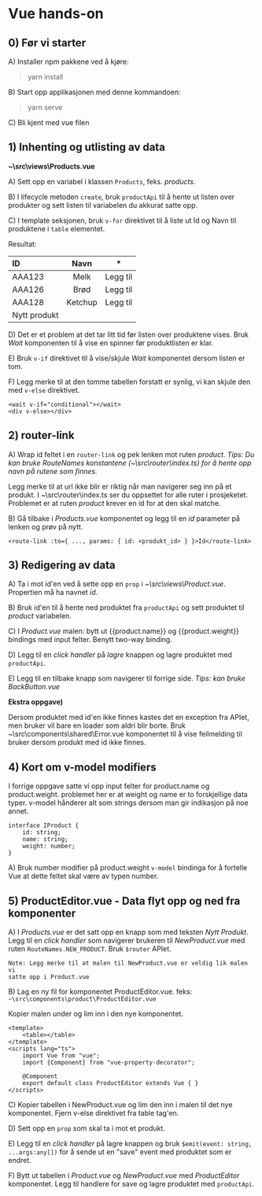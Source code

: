 # Vue hands-on

## 0) Før vi starter

A) Installer npm pakkene ved å kjøre:

> yarn install 

B) Start opp applikasjonen med denne kommandoen:

> yarn serve

C) Bli kjent med vue filen 

## 1) Inhenting og utlisting av data 

**~\src\views\Products.vue**

A) Sett opp en variabel i klassen `Products`, feks. _products_.

B) I lifecycle metoden `create`, bruk `productApi` til å hente 
ut listen over produkter og sett listen til variabelen du akkurat satte opp. 

C) I template seksjonen, bruk `v-for` direktivet til å liste ut 
Id og Navn til produktene i `table` elementet.

Resultat:

| ID      | Navn        | *           
|:--------|:-----------:|----------   
| AAA123  | Melk        | Legg til     
| AAA126  | Brød        | Legg til
| AAA128  | Ketchup     | Legg til
| Nytt produkt ||

D)  Det er et problem at det tar litt tid før listen over produktene vises.
    Bruk _Wait_ komponenten til å vise en spinner før produktlisten er klar.

E)  Bruk `v-if` direktivet til å vise/skjule _Wait_ komponentet dersom listen er tom.

F)  Legg merke til at den tomme tabellen forstatt er synlig, vi kan skjule den med `v-else`
    direktivet.
    
```
<wait v-if="conditional"></wait>
<div v-else></div>
```

## 2) router-link

A)  Wrap id feltet i en `router-link` og pek lenken mot ruten _product_. 
    _Tips: Du kan bruke RouteNames konstantene (~\src\router\index.ts) for å hente opp navn på rutene som finnes._ 

Legg merke til at url ikke blir er riktig når man navigerer seg inn på et produkt. 
I ~\src\router\index.ts ser du oppsettet for alle ruter i prosjeketet. 
Problemet er at ruten _product_ krever en id for at den skal matche. 

B)  Gå tilbake i _Products.vue_ komponentet og legg til en _id_ parameter på lenken og
    prøv på nytt.
 
```
<route-link :to={ ..., params: { id: <produkt_id> } }>Id</route-link>
```

## 3) Redigering av data

A)  Ta i mot id'en ved å sette opp en `prop` i _~\src\views\Product.vue_. 
    Propertien må ha navnet _id_.
    
B)  Bruk id'en til å hente ned produktet fra `productApi` og sett produktet til 
    _product_ variabelen.

C)  I _Product.vue_ malen: bytt ut {{product.name}} og {{product.weight}} bindings med input 
    felter. Benytt two-way binding.
    
D)  Legg til en _click handler_ på _lagre_ knappen og lagre produktet med `productApi`. 

E)  Legg til en tilbake knapp som navigerer til forrige side.
    _Tips: kan bruke BackButton.vue_ 

**Ekstra oppgave)**

Dersom produktet med id'en ikke finnes kastes det en exception fra APIet, men bruker vil bare
en loader som aldri blir borte. 
Bruk ~\src\components\shared\Error.vue komponentet til å vise feilmelding til bruker dersom produkt med id ikke finnes.

## 4) Kort om v-model modifiers

I forrige oppgave satte vi opp input felter for product.name og product.weight. 
problemet her er at weight og name er to forskjellige data typer. 
v-model hånderer alt som strings dersom man gir indikasjon på noe annet.
    
```
interface IProduct {
    id: string;
    name: string;
    weight: number;
}
```

A)  Bruk number modifier på product.weight `v-model` bindinga for å fortelle Vue 
    at dette feltet skal være av typen number.

## 5) ProductEditor.vue - Data flyt opp og ned fra komponenter

A)  I _Products.vue_ er det satt opp en knapp som med teksten _Nytt Produkt_.
    Legg til en _click handler_ som navigerer brukeren til _NewProduct.vue_ med ruten 
    `RouteNames.NEW_PRODUCT`. Bruk `$router` APIet.
        
    Note: Legg merke til at malen til NewProduct.vue er veldig lik malen vi 
    satte opp i Product.vue
        
B)  Lag en ny fil for komponentet ProductEditor.vue. feks: `~\src\components\product\ProductEditor.vue`

Kopier malen under og lim inn i den nye komponentet. 
```
<template>
    <table></table>
</template>
<scripts lang="ts">
    import Vue from "vue";
    import {Component} from "vue-property-decorator";
    
    @Component
    export default class ProductEditor extends Vue { }
</scripts>
```

C)  Kopier tabellen i NewProduct.vue og lim den inn i malen til det nye komponentet. Fjern
    v-else direktivet fra table tag'en.
    
D)  Sett opp en `prop` som skal ta i mot et produkt. 

E)  Legg til en _click handler_ på lagre knappen og bruk `$emit(event: string, ...args:any[])` for å sende ut en 
    "save" event med produktet som er endret. 

F)  Bytt ut tabellen i _Product.vue_ og _NewProduct.vue_ med _ProductEditor_ komponentet. 
    Legg til handlere for save og lagre produktet med `productApi`.
